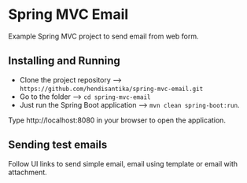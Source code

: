# Spring MVC Email

Example Spring MVC project to send email from web form.

## Installing and Running

* Clone the project repository --> `https://github.com/hendisantika/spring-mvc-email.git`
* Go to the folder --> `cd spring-mvc-email`
* Just run the Spring Boot application --> `mvn clean spring-boot:run`.

Type http://localhost:8080 in your browser to open the application.

## Sending test emails

Follow UI links to send simple email, email using template or email with attachment.